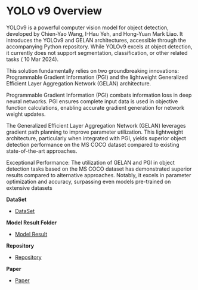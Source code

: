 # YOLO v9 Overview
YOLOv9 is a powerful computer vision model for object detection, developed by Chien-Yao Wang, I-Hau Yeh, and Hong-Yuan Mark Liao. It introduces the YOLOv9 and GELAN architectures, accessible through the accompanying Python repository. While YOLOv9 excels at object detection, it currently does not support segmentation, classification, or other related tasks ( 10 Mar 2024).

This solution fundamentally relies on two groundbreaking innovations: Programmable Gradient Information (PGI) and the lightweight Generalized Efficient Layer Aggregation Network (GELAN) architecture.

Programmable Gradient Information (PGI) combats information loss in deep neural networks. PGI ensures complete input data is used in objective function calculations, enabling accurate gradient generation for network weight updates.

The Generalized Efficient Layer Aggregation Network (GELAN) leverages gradient path planning to improve parameter utilization. This lightweight architecture, particularly when integrated with PGI, yields superior object detection performance on the MS COCO dataset compared to existing state-of-the-art approaches.

Exceptional Performance: The utilization of GELAN and PGI in object detection tasks based on the MS COCO dataset has demonstrated superior results compared to alternative approaches. Notably, it excels in parameter optimization and accuracy, surpassing even models pre-trained on extensive datasets

**DataSet**
- [DataSet](https://www.kaggle.com/datasets/andrewmvd/face-mask-detection)

**Model Result Folder**
- [Model Result](https://www.kaggle.com/code/auliyaaaf/yolov9-face-mask-detection)

**Repository**
* [Repository](https://github.com/WongKinYiu/yolov9/tree/main)

**Paper**
* [Paper](https://arxiv.org/abs/2402.13616)